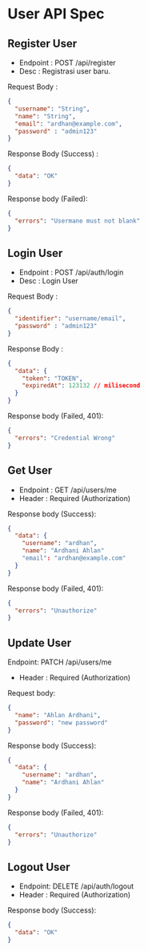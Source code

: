 # User API Spec
## Register User

- Endpoint : POST /api/register
- Desc : Registrasi user baru. 

Request Body :
```json
{
  "username": "String",
  "name": "String",
  "email": "ardhan@example.com",
  "password" : "admin123"
}
```

Response Body (Success) :
```json
{
  "data": "OK"
}
```

Response body (Failed):
```json
{
  "errors": "Usermane must not blank"
}
```

## Login User

- Endpoint : POST /api/auth/login
- Desc : Login User

Request Body :
```json
{
  "identifier": "username/email",
  "password" : "admin123"
}
```

Response Body :
```json
{
  "data": {
    "token": "TOKEN",
    "expiredAt": 123132 // milisecond 
  }
}
```

Response body (Failed, 401):
```json
{
  "errors": "Credential Wrong"
}
```

## Get User
- Endpoint : GET /api/users/me
- Header : Required (Authorization)

Response body (Success):
```json
{
  "data": {
    "username": "ardhan",
    "name": "Ardhani Ahlan" 
    "email": "ardhan@example.com" 
  }
}
```

Response body (Failed, 401):
```json
{
  "errors": "Unauthorize"
}
```

## Update User

Endpoint: PATCH /api/users/me

- Header : Required (Authorization)

Request body:
```json
{
  "name": "Ahlan Ardhani",
  "password": "new password"
}
```

Response body (Success):
```json
{
  "data": {
    "username": "ardhan",
    "name": "Ardhani Ahlan" 
  }
}
```

Response body (Failed, 401):
```json
{
  "errors": "Unauthorize"
}
```

## Logout User

- Endpoint: DELETE /api/auth/logout
- Header : Required (Authorization)

Response body (Success):
```json
{
  "data": "OK"
}
```